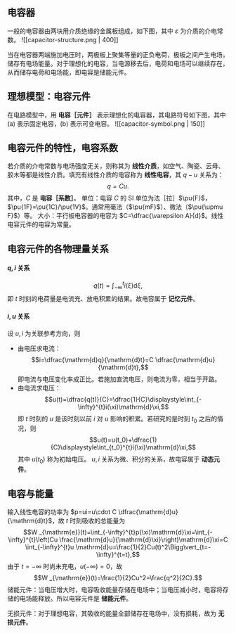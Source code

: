 ## 电容器
一般的电容器由两块用介质绝缘的金属板组成，如下图，其中 $\varepsilon$ 为介质的介电常数。
![[capacitor-structure.png | 400]]

当在电容器两端施加电压时，两极板上聚集等量的正负电荷，极板之间产生电场，储存有电场能量。对于理想化的电容，当电源移去后，电荷和电场可以继续存在，从而储存电荷和电场能，即电容是储能元件。
## 理想模型：电容元件
在电路模型中，用 **电容［元件］** 表示理想化的电容器，其电路符号如下图，其中 (a) 表示固定电容，(b) 表示可变电容。
![[capacitor-symbol.png | 150]]
## 电容元件的特性，电容系数
若介质的介电常数与电场强度无关，则称其为 **线性介质**，如空气、陶瓷、云母、胶木等都是线性介质。填充有线性介质的电容称为 **线性电容**，其 $q-u$ 关系为：$$q=Cu.$$其中，$C$ 是 **电容［系数］**。
单位：电容 $C$ 的 SI 单位为法［拉］$\pu{F}$，$\pu{1F}=\pu{1C}/\pu{1V}$。通常用毫法（$\pu{mF}$）、微法（$\pu{\upmu F}$）等。
大小：平行板电容器的电容为 $C=\dfrac{\varepsilon A}{d}$。线性电容元件的电容为常量。
## 电容元件的各物理量关系
#### $q,i$ 关系
$$q(t)=\displaystyle\int_{-\infty}^{t}i(\xi)\mathrm{d}\xi,$$
即 $t$ 时刻的电荷量是电流充、放电积累的结果。故电容属于 **记忆元件**。
#### $i,u$ 关系
设 $u,i$ 为关联参考方向，则
- 由电压求电流：$$i=\dfrac{\mathrm{d}q}{\mathrm{d}t}=C \dfrac{\mathrm{d}u}{\mathrm{d}t},$$即电流与电压变化率成正比。若施加直流电压，则电流为零，相当于开路。
- 由电流求电压：$$u(t)=\dfrac{q(t)}{C}=\dfrac{1}{C}\displaystyle\int_{-\infty}^{t}i(\xi)\mathrm{d}\xi,$$即 $t$ 时刻的 $u$ 是该时刻以前 $i$ 对 $u$ 影响的积累。若研究的是时刻 $t_0$ 之后的情况，则 $$u(t)=u(t_0)+\dfrac{1}{C}\displaystyle\int_{t_0}^{t}i(\xi)\mathrm{d}\xi,$$其中 $u(t_0)$ 称为初始电压。
$u,i$ 关系为微、积分的关系，故电容属于 **动态元件**。
## 电容与能量
输入线性电容的功率为 $p=ui=u\cdot C \dfrac{\mathrm{d}u}{\mathrm{d}t}$，故 $t$ 时刻吸收的总能量为 $$W _{\mathrm{e}}(t)=\int_{-\infty}^{t}p(\xi)\mathrm{d}\xi=\int_{-\infty}^{t}\left(Cu \frac{\mathrm{d}u}{\mathrm{d}\xi}\right)\mathrm{d}\xi=C \int_{-\infty}^{t}u \mathrm{d}u=\frac{1}{2}Cu(t)^2\Bigg\vert_{t=-\infty}^{t=t},$$
由于 $t=-\infty$ 时尚未充电，$u(-\infty)=0$，故 $$W _{\mathrm{e}}(t)=\frac{1}{2}Cu^2=\frac{q^2}{2C}.$$
储能元件：当电压增大时，电容吸收能量存储在电场中；当电压减小时，电容将存储的电场能释放。所以电容元件是 **储能元件**。

无损元件：对于理想电容，其吸收的能量全部储存在电场中，没有损耗，故为 **无损元件**。